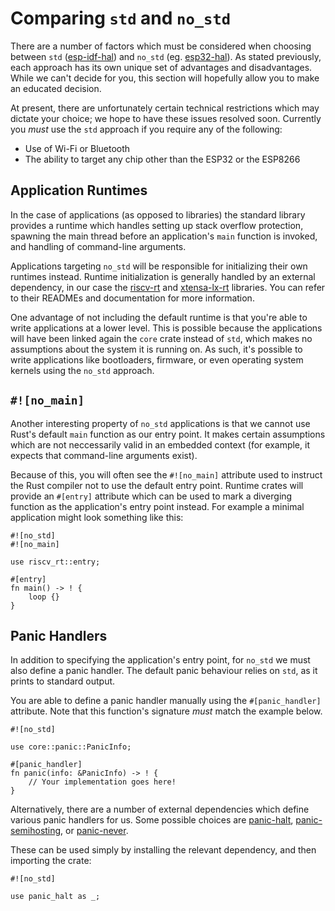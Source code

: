 # Comparing `std` and `no_std`

There are a number of factors which must be considered when choosing between `std` ([esp-idf-hal]) and `no_std` (eg. [esp32-hal]). As stated previously, each approach has its own unique set of advantages and disadvantages. While we can't decide for you, this section will hopefully allow you to make an educated decision.

At present, there are unfortunately certain technical restrictions which may dictate your choice; we hope to have these issues resolved soon. Currently you _must_ use the `std` approach if you require any of the following:

- Use of Wi-Fi or Bluetooth
- The ability to target any chip other than the ESP32 or the ESP8266

[esp-idf-hal]: https://github.com/esp-rs/esp-idf-hal
[esp32-hal]: https://github.com/esp-rs/esp32-hal

## Application Runtimes

In the case of applications (as opposed to libraries) the standard library provides a runtime which handles setting up stack overflow protection, spawning the main thread before an application's `main` function is invoked, and handling of command-line arguments.

Applications targeting `no_std` will be responsible for initializing their own runtimes instead. Runtime initialization is generally handled by an external dependency, in our case the [riscv-rt] and [xtensa-lx-rt] libraries. You can refer to their READMEs and documentation for more information.

One advantage of not including the default runtime is that you're able to write applications at a lower level. This is possible because the applications will have been linked again the `core` crate instead of `std`, which makes no assumptions about the system it is running on. As such, it's possible to write applications like bootloaders, firmware, or even operating system kernels using the `no_std` approach.

[riscv-rt]: https://github.com/rust-embedded/riscv-rt
[xtensa-lx-rt]: https://github.com/esp-rs/xtensa-lx-rt

## `#![no_main]`

Another interesting property of `no_std` applications is that we cannot use Rust's default `main` function as our entry point. It makes certain assumptions which are not neccessarily valid in an embedded context (for example, it expects that command-line arguments exist).

Because of this, you will often see the `#![no_main]` attribute used to instruct the Rust compiler not to use the default entry point. Runtime crates will provide an `#[entry]` attribute which can be used to mark a diverging function as the application's entry point instead. For example a minimal application might look something like this:

```rust,ignore
#![no_std]
#![no_main]

use riscv_rt::entry;

#[entry]
fn main() -> ! {
    loop {}
}
```

## Panic Handlers

In addition to specifying the application's entry point, for `no_std` we must also define a panic handler. The default panic behaviour relies on `std`, as it prints to standard output.

You are able to define a panic handler manually using the `#[panic_handler]` attribute. Note that this function's signature _must_ match the example below.

```rust,ignore
#![no_std]

use core::panic::PanicInfo;

#[panic_handler]
fn panic(info: &PanicInfo) -> ! {
    // Your implementation goes here!
}
```

Alternatively, there are a number of external dependencies which define various panic handlers for us. Some possible choices are [panic-halt], [panic-semihosting], or [panic-never].

These can be used simply by installing the relevant dependency, and then importing the crate:

```rust,ignore
#![no_std]

use panic_halt as _;
```

[panic-halt]: https://github.com/korken89/panic-halt
[panic-semihosting]: https://github.com/rust-embedded/cortex-m/tree/master/panic-semihosting
[panic-never]: https://github.com/japaric/panic-never
